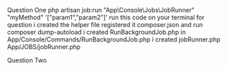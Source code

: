 Question One
php artisan job:run "App\Console\Jobs\JobRunner" "myMethod" '["param1","param2"]'
run this code on your terminal for question 
i created the helper file registered it composer.json and run composer dump-autoload
i created RunBackgroundJob.php in App/Console/Commands/RunBackgroundJob.php
i created jobRunner.php  App/JOBS/jobRunner.php



Question Two